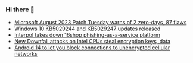 ### Hi there 👋

<!--START_SECTION:feed-->
* [Microsoft August 2023 Patch Tuesday warns of 2 zero-days, 87 flaws](https://www.bleepingcomputer.com/news/microsoft/microsoft-august-2023-patch-tuesday-warns-of-2-zero-days-87-flaws/)
* [Windows 10 KB5029244 and KB5029247 updates released](https://www.bleepingcomputer.com/news/microsoft/windows-10-kb5029244-and-kb5029247-updates-released/)
* [Interpol takes down 16shop phishing-as-a-service platform](https://www.bleepingcomputer.com/news/security/interpol-takes-down-16shop-phishing-as-a-service-platform/)
* [New Downfall attacks on Intel CPUs steal encryption keys, data](https://www.bleepingcomputer.com/news/security/new-downfall-attacks-on-intel-cpus-steal-encryption-keys-data/)
* [Android 14 to let you block connections to unencrypted cellular networks](https://www.bleepingcomputer.com/news/google/android-14-to-let-you-block-connections-to-unencrypted-cellular-networks/)
<!--END_SECTION:feed-->

<!--
**frankenk/frankenk** is a ✨ _special_ ✨ repository because its `README.md` (this file) appears on your GitHub profile.

Here are some ideas to get you started:

- 🔭 I’m currently working on ...
- 🌱 I’m currently learning ...
- 👯 I’m looking to collaborate on ...
- 🤔 I’m looking for help with ...
- 💬 Ask me about ...
- 📫 How to reach me: ...
- 😄 Pronouns: ...
- ⚡ Fun fact: ...
-->



